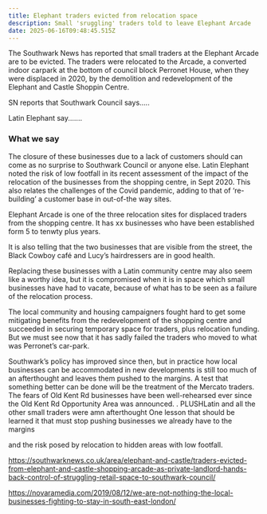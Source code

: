 ```yaml
---
title: Elephant traders evicted from relocation space
description: Small 'sruggling' traders told to leave Elephant Arcade
date: 2025-06-16T09:48:45.515Z
---
```

The Southwark News has reported that small traders at the Elephant Arcade are to be evicted.  The traders were relocated to the Arcade, a converted indoor carpark at the bottom of council block Perronet House, when they were displaced in 2020, by the demolition and redevelopment of the Elephant and Castle Shoppin Centre.

SN reports that Southwark Council says.....

Latin Elephant say.......

### What we say

The closure of these businesses due to a lack of customers should can come as no surprise to Southwark Council or anyone else.  Latin Elephant noted the risk of low footfall in its recent assessment of the impact of the relocation of the businesses from the shopping centre, in Sept 2020.  This also relates the challenges of the Covid pandemic, adding to that of ‘re-building’ a customer base in out-of-the way sites.

Elephant Arcade is one of the three relocation sites for displaced traders from the shopping centre.  It has xx businesses who have been established form 5 to tenwty plus years.

It is also telling that the two businesses that are visible from the street, the Black Cowboy café and Lucy’s hairdressers are in good health. 

Replacing these businesses with a Latin community centre may also seem like a worthy idea, but it is compromised when it is in space which small businesses have had to vacate, because of what has to be seen as a failure of the relocation process.

The local community and housing campaigners fought hard to get some mitigating benefits from the redevelopment of the shopping centre and succeeded in securing temporary space for traders, plus relocation funding.  But we must see now that it has sadly failed the traders who moved to what was Perronet’s car-park.

Southwark’s policy has improved since then, but in practice how local businesses can be accommodated in new developments is still too much of an afterthought and leaves them pushed to the margins.  A test that something better can be done will be the treatment of the Mercato traders. The fears of Old Kent Rd businesses have been well-rehearsed ever since the Old Kent Rd Opportunity Area was announced. .  PLUSHLatin and all the other small traders were amn afterthought 
One lesson that should be learned it that must stop pushing businesses we already have to the margins

and the risk posed by relocation to hidden areas with low footfall.

<https://southwarknews.co.uk/area/elephant-and-castle/traders-evicted-from-elephant-and-castle-shopping-arcade-as-private-landlord-hands-back-control-of-struggling-retail-space-to-southwark-council/>

<https://novaramedia.com/2019/08/12/we-are-not-nothing-the-local-businesses-fighting-to-stay-in-south-east-london/>